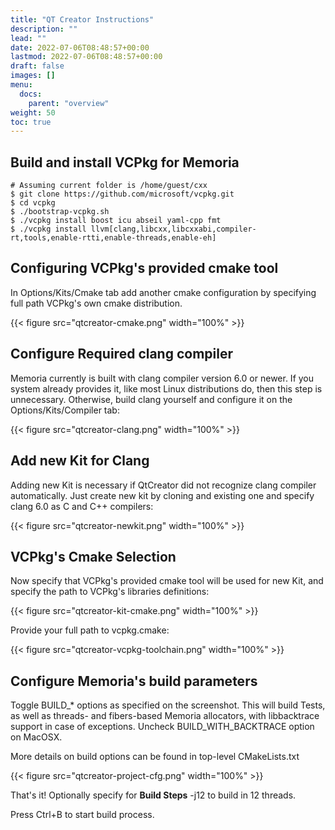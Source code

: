 ```yaml
---
title: "QT Creator Instructions"
description: ""
lead: ""
date: 2022-07-06T08:48:57+00:00
lastmod: 2022-07-06T08:48:57+00:00
draft: false
images: []
menu:
  docs:
    parent: "overview"
weight: 50
toc: true
---
```


## Build and install VCPkg for Memoria

```
# Assuming current folder is /home/guest/cxx
$ git clone https://github.com/microsoft/vcpkg.git
$ cd vcpkg
$ ./bootstrap-vcpkg.sh
$ ./vcpkg install boost icu abseil yaml-cpp fmt
$ ./vcpkg install llvm[clang,libcxx,libcxxabi,compiler-rt,tools,enable-rtti,enable-threads,enable-eh]
```

## Configuring VCPkg's provided cmake tool

In Options/Kits/Cmake tab add another cmake configuration by specifying full path VCPkg's own cmake distribution. 

{{< figure src="qtcreator-cmake.png" width="100%" >}}


## Configure Required clang compiler

Memoria currently is built with clang compiler version 6.0 or newer. If you system already provides it, like most Linux distributions do, then this step is unnecessary. Otherwise, build clang yourself and configure it on the Options/Kits/Compiler tab:

{{< figure src="qtcreator-clang.png" width="100%" >}}

## Add new Kit for Clang

Adding new Kit is necessary if QtCreator did not recognize clang compiler automatically. Just create new kit by cloning and existing one and specify clang 6.0 as C and C++ compilers:

{{< figure src="qtcreator-newkit.png" width="100%" >}}

## VCPkg's Cmake Selection

Now specify that VCPkg's provided cmake tool will be used for new Kit, and specify the path to VCPkg's libraries definitions: 

{{< figure src="qtcreator-kit-cmake.png" width="100%" >}}

Provide your full path to vcpkg.cmake:

{{< figure src="qtcreator-vcpkg-toolchain.png" width="100%" >}}

## Configure Memoria's build parameters

Toggle BUILD_* options as specified on the screenshot. This will build Tests, as well as threads- and fibers-based Memoria allocators, with libbacktrace support in case of exceptions. Uncheck BUILD_WITH_BACKTRACE option on MacOSX.

More details on build options can be found in top-level CMakeLists.txt 

{{< figure src="qtcreator-project-cfg.png" width="100%" >}}

That's it! Optionally specify for **Build Steps** -j12 to build in 12 threads. 

Press Ctrl+B to start build process.